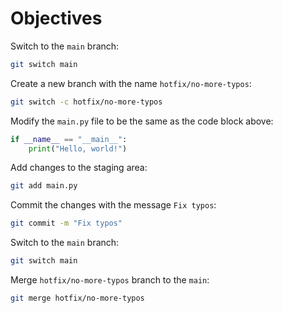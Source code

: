 # Objectives

Switch to the `main` branch:

```bash
git switch main
```

Create a new branch with the name `hotfix/no-more-typos`:

```bash
git switch -c hotfix/no-more-typos
```

Modify the `main.py` file to be the same as the code block above:

```python
if __name__ == "__main__":
    print("Hello, world!")
```

Add changes to the staging area:

```bash
git add main.py
```

Commit the changes with the message `Fix typos`:

```bash
git commit -m "Fix typos"
```

Switch to the `main` branch:

```bash
git switch main
```

Merge `hotfix/no-more-typos` branch to the `main`:

```bash
git merge hotfix/no-more-typos
```
